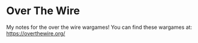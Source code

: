 # Over The Wire

My notes for the over the wire wargames! You can find these wargames at: https://overthewire.org/
